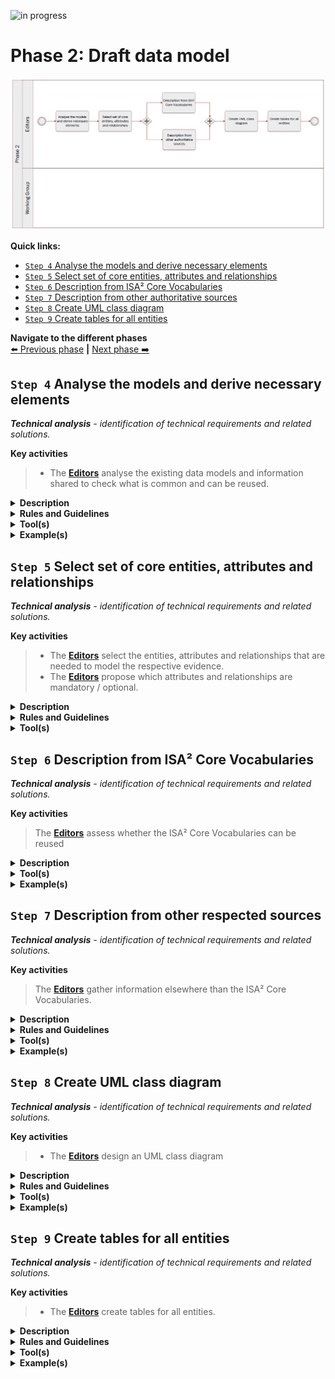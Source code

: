![in progress](https://img.shields.io/badge/status-in%20progress-yellow)

# Phase 2: Draft data model
![Process_Phase 2](img/methodology_phase2.PNG)

**Quick links:**
- [`Step 4` Analyse the models and derive necessary elements](#step-4-Analyse-the-models-and-derive-necessary-elements)
- [`Step 5` Select set of core entities, attributes and relationships](#step-5-Select-set-of-core-entities,-attributes-and-relationships)
- [`Step 6` Description from ISA² Core Vocabularies](#step-6-Description-from-ISA²-Core-Vocabularies)
- [`Step 7` Description from other authoritative sources](#step-7-Description-from-other-authoritative-sources)
- [`Step 8` Create UML class diagram](#step-8-Create-UML-class-diagram)
- [`Step 9` Create tables for all entities](#step-9-Create-tables-for-all-entities)

**Navigate to the different phases**\
[:arrow_left: Previous phase](phase1.md) **|**
[Next phase :arrow_right:](phase3.md)

## `Step 4` Analyse the models and derive necessary elements
<i><b>Technical analysis</b> - identification of technical requirements and related solutions.</i>

**Key activities**
> * The [<b>Editors</b>](../stakeholders#editors) analyse the existing data models and information shared to check what is common and can be reused.

<details>
  <summary><b>Description</b></summary>
  
The Editors analyse the data models, concrete examples and other useful documentation received from the Working Group and the DGs in the previous steps. Specifically, they look for similarities (and dissimilarities) between the different data models and documentation in order to identify a common set of entities, attributes and relationships that are relevant for the respective evidence that is being modelled.

Considering the procedure, and thus the use case(s), for which the evidence is being modelled will also inform the analysis of models and documentation in order to derive necessary elements. 

</details>


<details>
  <summary><b>Rules and Guidelines</b></summary>
  
* The OOTS data model for specific evidence types will not be used to model paper documents but rather evidence itself, i.e., information required by competent authorities to prove a fact about a citizen or business. Therefore, when modelling evidence types, the granularity of the data should be limited to the fact the citizen or business needs to provde to complete a procedure. The Editors should look for the minimum common denominator when consolidating and analysing (fragments of) data models and information received. 
* The [SKOS Mapping Properties](https://www.w3.org/TR/skos-reference/#mapping) can be used to compare entities or attributes across different models.
* When selecting the core entities, attributes and relationships, the editors can define thresholds making it possible to decide which of the latter will be mandatory, optional or discarded. For instance, if no other Member State mentioned the need for an attribute it should be discarded.


</details>


<details>
  <summary><b>Tool(s)</b></summary>

* [Linked Open Vocabularies](https://lov.linkeddata.es/dataset/lov) which is a source for predicates, i.e. existing attributes/relationships that might be candidates for reuse.
* A spreadsheet can be used to present and compare the different data models.
</details>

<details>
  <summary><b>Example(s)</b></summary>
  
The table below illustrates how SKOS mapping properties can be used to compare models. 
<b> insert picture </b>
If provided, the table can also include definitions and URIs to ease comparison.

</details>

## `Step 5` Select set of core entities, attributes and relationships
<i><b>Technical analysis</b> - identification of technical requirements and related solutions.</i>

**Key activities**
> * The [<b>Editors</b>](../stakeholders#editors) select the entities, attributes and relationships that are needed to model the respective evidence.
> * The [<b>Editors</b>](../stakeholders#editors) propose which attributes and relationships are mandatory / optional. 

<details>
  <summary><b>Description</b></summary>
  
With the output of the previous steps, the Editors select the entities, attributes and relationships that are common to most data models and that are necessary to model the evidence. They also determine which attributes should be mandatory and which should be optional. 

They do this by agreeing on thresholds with the Working Group. These thresholds might be quantifiable, e.g. “if at least five Member States have an attribute, the attribute is included” or “if one Member State is not able to provide an attribute, the attribute is made optional”.
  
</details>

<details>
  <summary><b>Rules and Guidelines</b></summary>
  
Be as specific as possible, without restricting local flexibility too much.

</details>

<details>
  <summary><b>Tool(s)</b></summary>
  
* A spreadsheet  can be used to select the set of core entities, attributes and relationships of the OOTS data model for specific evidence types.
* The collaborative tool can be used to discuss on the inclusion of entities, attributes and relationships.


</details>


## `Step 6` Description from ISA² Core Vocabularies
<i><b>Technical analysis</b> - identification of technical requirements and related solutions.</i>


**Key activities**
> The [<b>Editors</b>](../stakeholders#editors) assess whether the ISA² Core Vocabularies can be reused


<details>
  <summary><b>Description</b></summary>
  
The Editors verify whether an ISA² Core Vocabulary can be reused. Reuse is a key objective when drafting OOTS data model for specific evidence types. In case there is no reusable ISA² Core Vocabulary, or it is not coherent with the context of the OOTS data model for specific evidence types, the editors will consider other possibilities as presented in step 7.

> Core Vocabularies are simplified, re-usable and extensible data models that capture the fundamental characteristics of an entity in a context-neutral fashion. Public administrations can use and extend the Core Vocabularies in the following contexts:
> * Development of new systems
> * Information exchange between systems
> * Data integration
> * Open data publishing 

</details>

<details>
  <summary><b>Tool(s)</b></summary>
  
  
* [Core Person Vocabulary](https://joinup.ec.europa.eu/release/core-person-vocabulary/100)
* [Core Business Vocabulary](https://joinup.ec.europa.eu/release/core-business-vocabulary/100) 
* [Core Location Vocabulary](https://joinup.ec.europa.eu/release/core-location-vocabulary/100) 
* [Core Criterion and Core Evidence Vocabulary](https://joinup.ec.europa.eu/release/core-criterion-and-core-evidence-vocabulary-v100)
* [Core Public Organisation Vocabulary](https://joinup.ec.europa.eu/release/core-public-organisation-vocabulary-v100) 
* [Core Public Service Vocabulary Application Profile](https://joinup.ec.europa.eu/collection/semantic-interoperability-community-semic/solution/core-public-service-vocabulary-application-profile)

</details>

<details>
  <summary><b>Example(s)</b></summary>

* The Core Person Vocabulary describes a class/entity Person that has an attribute/property "gender" that expects a Code as data type, coming from four possible controlled vocs: ISO, Eurostat, HL7 or SDMX.
* Gender is a challenging topic due to the varying recognition of non-binary gender, [issue #143](https://github.com/SEMICeu/SDG-sandbox/issues/143).

</details>

## `Step 7` Description from other respected sources
<i><b>Technical analysis</b> - identification of technical requirements and related solutions.</i>

**Key activities**
> The [<b>Editors</b>](../stakeholders#editors) gather information elsewhere than the ISA² Core Vocabularies.

<details>
  <summary><b>Description</b></summary>
  
 Should an entity or attribute not be (properly) defined in the ISA² Core Vocabularies, the editors will find adequate documentation elsewhere.
<i>‘Not properly defined’ refers to a circular definition of a term, i.e. already containing the term that is to be defined.</i> 

1. Other respected sources can be considered when the terms are defined in a well-known domain-specific ontology.  
In general, entities, attributes, relationships and definitions should be linked to existing terminologies. 
2. In the event of information not being available in existing vocabularies, the editors propose definitions for new entities / attributes using respected and authoritative dictionaries (which are deemed to be of excellent quality).

<i>A ‘respected dictionary’ refers to a dictionary widely regarded as an authority on the English language. </i>

</details>

<details>
  <summary><b>Rules and Guidelines</b></summary>
  
Generic rules and guidelines 
* Entities can be documented by using tools such as the [Interoperability Platform and Data Vocabularies Tools](https://ec.europa.eu/isa2/actions/improving-semantic-interoperability-european-egovernment-systems_en).

Specific rules and guidelines for  the table per entity
* When defining a term, it should not be included in the tentative definition.

</details>

<details>
  <summary><b>Tool(s)</b></summary>

* [Oxford dictionary](https://www.oxfordlearnersdictionaries.com/us/)
* [Merriam-Webster](https://www.merriam-webster.com/)
  
</details>

<details>
  <summary><b>Example(s)</b></summary>

For instance, for the [Completion of secondary education evidence](https://github.com/SEMICeu/SDG-sandbox/blob/master/evidences/certificate_of_completion_of_secondary_education/data_model/certificate_of_completion_of_secondary_education_tables_v0.02.md) the <b>course name</b> definition comes from [Merriam-Webster](https://www.merriam-webster.com/dictionary/course) ; i.e. “Name given to a number of lectures or other matters dealing with a subject.”
</details>

## `Step 8` Create UML class diagram
<i><b>Technical analysis</b> - identification of technical requirements and related solutions.</i>

**Key activities**
> * The [<b>Editors</b>](../stakeholders#editors) design an UML class diagram

<details>
  <summary><b>Description</b></summary>
  
The Editors will leverage the information collected in the previous phase to develop a UML class diagram. This aims to visually describe how entities of the OOTS data model for specific evidence types will interact with each other. The diagram displays thedifferent entities, the relationship between entities, and their attributes as well as the expected types.

The exclusive focus on entities, attributes and relationships will allow the Working Group members to concentrate on the semantic aspects of the model. Supplementary modelling elements are  added in step 9 when entities are documented in tables.

</details>

<details>
  <summary><b>Rules and Guidelines</b></summary>
  
* Follow the [UML design rules](https://www.omg.org/spec/UML/About-UML/):
* Each element and their relationships should be identified in advance;
* Attributes of each class should be clearly identified;
* Attributes should be presented in the following manner:attributeName: expected type. “Expected type” is further defined in step 11;
* Avoid as much as possible lines crossing each other;
* Ensure orthogonality of relationships;
* Parents elements are higher than the child elements, so the subclass arrows always point upwards;
* Align elements either by one of their sides or by their centers;
* Make elements of the same size, if possible;
* Diagrams should show the cardinality of attributes and relationships as well;
* Entities names should start with an uppercase;
* Attributes names should start with a lower case.

</details>

<details>
  <summary><b>Tool(s)</b></summary>

Some examples of proprietary and open source tools are the following:

Proprietary tools:
* [Enterprise Architect](https://www.sparxsystems.eu/enterprise-architect/ea-purchase/)
* [Microsoft Visio](https://www.microsoft.com/en-us/microsoft-365/visio/flowchart-software)
* [MagicDraw (No Magic)](https://www.nomagic.com/products/magicdraw)
* [Visual Paradigm](https://www.visual-paradigm.com/)

Open source tools:
* [Modelio](https://www.modelio.org/)
* [UMLet](https://www.umlet.com/)

</details>

<details>
  <summary><b>Example(s)</b></summary>

* [Birth Certificate evidence](https://github.com/SEMICeu/SDG-sandbox/tree/master/evidences/birth_certificate/data_model)

</details>

## `Step 9` Create tables for all entities
<i><b>Technical analysis</b> - identification of technical requirements and related solutions.</i>

**Key activities**
> * The [<b>Editors</b>](../stakeholders#editors) create tables for all entities.

<details>
  <summary><b>Description</b></summary>
  
Relying on the input gathered, the editors draft tables for all the entities of the OOTS data model for specific evidence types. Per entity, the table consists of the following elements;
* Proposed attribute(s) / relationship(s)
* Proposed expected type
* Proposed definition
* Proposed cardinality

Tables are a way to provide further information and context to the OOTS data model for specific evidence types, unlike the UML class diagram which can be seen as a visual representation of the OOTS data model for specific evidence types. Both form the OOTS data model for specific evidence types referred to in the follwowing steps.

</details>

<details>
  <summary><b>Rules and Guidelines</b></summary>

Generic rules and guidelines for step 9
* Multilingualism, localisation and internationalisation aspects should be considered. A language neutral identifier for every concept and additional Member State language columns in the tables facilitates Member State participation.
* The scope of the OOTS data model for specific evidence types should be described by a fact or an event that is proven by the evidence represented by the OOTS data model for specific evidence types.
* The tables should have a language-neutral identifier that, throughout the creation and review of the OOTS data model for specific evidence types, is agnostic to name changes. 

Specific rules and guidelines for the table per entity:
* Sources of the entities/attributes should be added, e.g. existing regulation, reused model, etc. 
* Entities,attributes and relationships should be accompanied by a definition as well as their cardinality.
* [The regulation 2016/1191](https://www.google.com/url?q=https://eur-lex.europa.eu/legal-content/EN/TXT/?uri%3DCELEX%253A32016R1191&sa=D&ust=1608109108137000&usg=AOvVaw03z_d3IraqIsVD7VQ8V1mb) on Public Documents sets a set of fields for the production of multilingual standard forms. Each field has a code and a text label that has been officially translated into the Member States’ official languages. It is essential to provide (when possible) the correspondence between the attributes of the proposed OOTS data model for specific evidence types and the fields of the multilingual standard forms of the regulation on Public Documents for evidences related to such a domain. The aforementioned approach could be reused for evidences other than public documents. 

</details>

<details>
  <summary><b>Tool(s)</b></summary>
  <i>The collaborative tool, e.g. Github.</i>
</details>

<details>
  <summary><b>Example(s)</b></summary>

* [Birth evidence](https://github.com/SEMICeu/SDG-sandbox/blob/master/evidences/birth_certificate/data_model/birth_certificate_tables_v0.02.md#birth-evidence-1)
* [Birth](https://github.com/SEMICeu/SDG-sandbox/blob/master/evidences/birth_certificate/data_model/birth_certificate_tables_v0.02.md#birth)
* [Person](https://github.com/SEMICeu/SDG-sandbox/blob/master/evidences/birth_certificate/data_model/birth_certificate_tables_v0.02.md#person)
* [Public Organisation](https://github.com/SEMICeu/SDG-sandbox/blob/master/evidences/birth_certificate/data_model/birth_certificate_tables_v0.02.md#public-organisation)
* [Location](https://github.com/SEMICeu/SDG-sandbox/blob/master/evidences/birth_certificate/data_model/birth_certificate_tables_v0.02.md#location)

</details>
